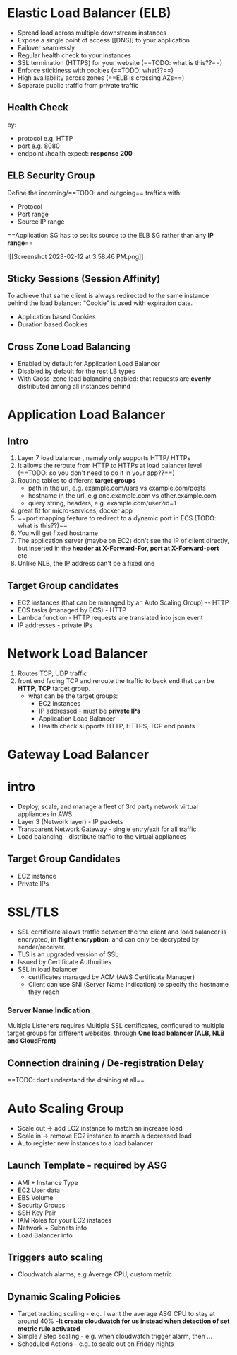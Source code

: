 # Elastic Load Balancer (ELB)

- Spread load across multiple downstream instances
- Expose a single point of access [[DNS]] to your application
- Failover seamlessly
- Regular health check to your instances
- SSL termination (HTTPS) for your website (==TODO: what is this??==)
- Enforce stickiness with cookies (==TODO: what??==)
- High availability across zones (==ELB is crossing AZs==)
- Separate public traffic from private traffic 

## Health Check

by:
- protocol e.g. HTTP
- port e.g. 8080
- endpoint /health
expect: **response 200**

## ELB Security Group

Define the incoming/==TODO: and outgoing== traffics with:
- Protocol
- Port range
- Source IP range

==Application SG has to set its source to the ELB SG rather than any **IP range**==

![[Screenshot 2023-02-12 at 3.58.46 PM.png]]

## Sticky Sessions (Session Affinity)

To achieve that same client is always redirected to the same instance behind the load balancer:
"Cookie" is used with expiration date.

- Application based Cookies
- Duration based Cookies

## Cross Zone Load Balancing

- Enabled by default for Application Load Balancer
- Disabled by default for the rest LB types
- With Cross-zone load balancing enabled: that requests are **evenly** distributed among all instances behind

# Application Load Balancer

## Intro

1. Layer 7 load balancer , namely only supports HTTP/ HTTPs
2. It allows the reroute from HTTP to HTTPs at load balancer level (==TODO: so you don't need to do it in your app??==)
3. Routing tables to different **target groups**
	- path in the url, e.g. example.com/usrs vs example.com/posts
	- hostname in the url, e.g one.example.com vs other.example.com
	- query string, headers, e.g. example.com/user?id=1
4. great fit for micro-services, docker app
5. ==port mapping feature to redirect to a dynamic port in ECS (TODO: what is this??)==
6. You will get fixed hostname
7. The application server (maybe on EC2) don't see the IP of client directly, but inserted in the **header at X-Forward-For, port at X-Forward-port** etc
8. Unlike NLB, the IP address can't be a fixed one

## Target Group candidates

- EC2 instances (that can be managed by an Auto Scaling Group) -- HTTP
- ECS tasks (managed by ECS) - HTTP
- Lambda function - HTTP requests are translated into json event
- IP addresses - private IPs

# Network Load Balancer

1. Routes TCP, UDP traffic
2. front end facing TCP and reroute the traffic to back end that can be **HTTP**, **TCP** target group.
	- what can be the target groups:
		- EC2 instances
		- IP addressed - must be **private IPs**
		- Application Load Balancer
		- Health check supports HTTP, HTTPS, TCP end points

# Gateway Load Balancer

# intro

- Deploy, scale, and manage a fleet of 3rd party network virtual appliances in AWS
- Layer 3 (Network layer) - IP packets
- Transparent Network Gateway - single entry/exit for all traffic
- Load balancing - distribute traffic to the virtual appliances

## Target Group Candidates

- EC2 instance
- Private IPs

# SSL/TLS

- SSL certificate allows traffic between the the client and load balancer is encrypted, **in flight encryption**, and can only be decrypted by sender/receiver.  
- TLS is an upgraded version of SSL
- Issued by Certificate Authorities
- SSL in load balancer
	- certificates managed by ACM (AWS Certificate Manager)
	- Client can use SNI (Server Name Indication) to specify the hostname they reach

### Server Name Indication

Multiple Listeners requires Multiple SSL certificates, configured to multiple target groups for different websites, through **One load balancer (ALB, NLB and CloudFront)**

## Connection draining / De-registration Delay

==TODO: dont understand the draining at all==

# Auto Scaling Group

- Scale out -> add EC2 instance to match an increase load
- Scale in -> remove EC2 instance to march a decreased load
- Auto register new instances to a load balancer

## Launch Template - required by ASG

- AMI + Instance Type
- EC2 User data
- EBS Volume
- Security Groups
- SSH Key Pair
- IAM Roles for your EC2 instaces
- Network + Subnets info
- Load Balancer info

## Triggers auto scaling

- Cloudwatch alarms, e.g Average CPU, custom metric

## Dynamic Scaling Policies

- Target tracking scaling - e.g. I want the average ASG CPU to stay at around 40%
	-**It create cloudwatch for us instead when detection of set metric rule activated**
- Simple / Step scaling - e.g. when cloudwatch trigger alarm, then ...
- Scheduled Actions - e.g. to scale out on Friday nights
